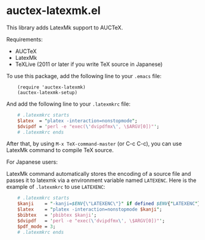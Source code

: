 # auctex-latexmk.el

This library adds LatexMk support to AUCTeX.

Requirements:
* AUCTeX
* LatexMk
* TeXLive (2011 or later if you write TeX source in Japanese)

To use this package, add the following line to your `.emacs` file:
```elisp
    (require 'auctex-latexmk)
    (auctex-latexmk-setup)
```
And add the following line to your `.latexmkrc` file:
```perl
    # .latexmkrc starts
    $latex  = "platex -interaction=nonstopmode";
    $dvipdf = 'perl -e "exec(\'dvipdfmx\', \$ARGV[0])"';
    # .latexmkrc ends
```
After that, by using `M-x TeX-command-master` (or C-c C-c), you can use
LatexMk command to compile TeX source.

For Japanese users:

LatexMk command automatically stores the encoding of a source file
and passes it to latexmk via a environment variable named `LATEXENC`.
Here is the example of `.latexmkrc` to use `LATEXENC`:
```perl
    # .latexmkrc starts
    $kanji    = "-kanji=$ENV{\"LATEXENC\"}" if defined $ENV{"LATEXENC"};
    $latex    = "platex -interaction=nonstopmode $kanji";
    $bibtex   = 'pbibtex $kanji';
    $dvipdf   = 'perl -e "exec(\'dvipdfmx\', \$ARGV[0])"';
    $pdf_mode = 3;
    # .latexmkrc ends
```
